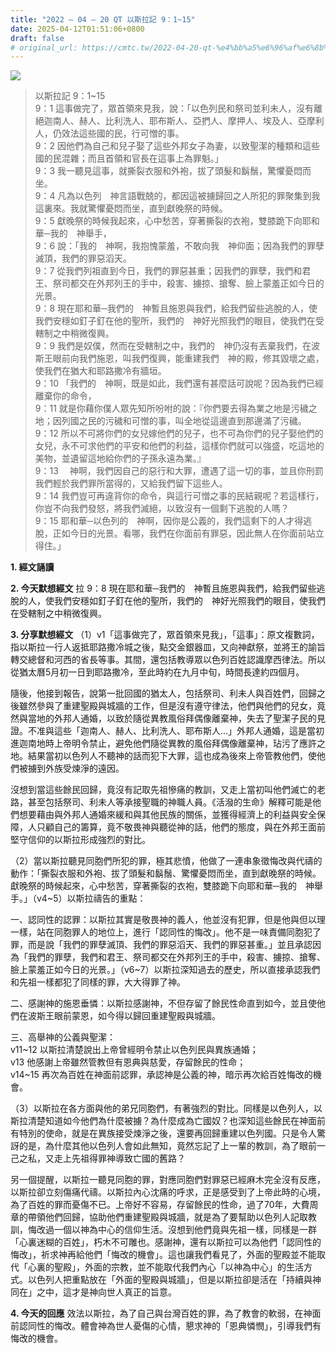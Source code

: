 ```yaml
---
title: "2022 – 04 – 20 QT 以斯拉記 9：1~15"
date: 2025-04-12T01:51:06+0800
draft: false
# original_url: https://cmtc.tw/2022-04-20-qt-%e4%bb%a5%e6%96%af%e6%8b%89%e8%a8%98-9%ef%bc%9a115
---
```


![](/images/qt.jpg)
> 以斯拉記 9：1\~15  
> 9：1 這事做完了，眾首領來見我，說：「以色列民和祭司並利未人，沒有離絕迦南人、赫人、比利洗人、耶布斯人、亞捫人、摩押人、埃及人、亞摩利人，仍效法這些國的民，行可憎的事。  
> 9：2 因他們為自己和兒子娶了這些外邦女子為妻，以致聖潔的種類和這些國的民混雜；而且首領和官長在這事上為罪魁。」  
> 9：3 我一聽見這事，就撕裂衣服和外袍，拔了頭髮和鬍鬚，驚懼憂悶而坐。  
> 9：4 凡為以色列　神言語戰兢的，都因這被擄歸回之人所犯的罪聚集到我這裏來。我就驚懼憂悶而坐，直到獻晚祭的時候。  
> 9：5 獻晚祭的時候我起來，心中愁苦，穿著撕裂的衣袍，雙膝跪下向耶和華─我的　神舉手，  
> 9：6 說：「我的　神啊，我抱愧蒙羞，不敢向我　神仰面；因為我們的罪孽滅頂，我們的罪惡滔天。  
> 9：7 從我們列祖直到今日，我們的罪惡甚重；因我們的罪孽，我們和君王、祭司都交在外邦列王的手中，殺害、擄掠、搶奪、臉上蒙羞正如今日的光景。  
> 9：8 現在耶和華─我們的　神暫且施恩與我們，給我們留些逃脫的人，使我們安穩如釘子釘在他的聖所，我們的　神好光照我們的眼目，使我們在受轄制之中稍微復興。  
> 9：9 我們是奴僕，然而在受轄制之中，我們的　神仍沒有丟棄我們，在波斯王眼前向我們施恩，叫我們復興，能重建我們　神的殿，修其毀壞之處，使我們在猶大和耶路撒冷有牆垣。  
> 9：10 「我們的　神啊，既是如此，我們還有甚麼話可說呢？因為我們已經離棄你的命令，  
> 9：11 就是你藉你僕人眾先知所吩咐的說：『你們要去得為業之地是污穢之地；因列國之民的污穢和可憎的事，叫全地從這邊直到那邊滿了污穢。  
> 9：12 所以不可將你們的女兒嫁他們的兒子，也不可為你們的兒子娶他們的女兒，永不可求他們的平安和他們的利益，這樣你們就可以強盛，吃這地的美物，並遺留這地給你們的子孫永遠為業。』  
> 9：13 　神啊，我們因自己的惡行和大罪，遭遇了這一切的事，並且你刑罰我們輕於我們罪所當得的，又給我們留下這些人。  
> 9：14 我們豈可再違背你的命令，與這行可憎之事的民結親呢？若這樣行，你豈不向我們發怒，將我們滅絕，以致沒有一個剩下逃脫的人嗎？  
> 9：15 耶和華─以色列的　神啊，因你是公義的，我們這剩下的人才得逃脫，正如今日的光景。看哪，我們在你面前有罪惡，因此無人在你面前站立得住。」

**1. 經文誦讀**

**2.  今天默想經文**
拉 9：8 現在耶和華─我們的　神暫且施恩與我們，給我們留些逃脫的人，使我們安穩如釘子釘在他的聖所，我們的　神好光照我們的眼目，使我們在受轄制之中稍微復興。

**3. 分享默想經文**
（1）v1「這事做完了，眾首領來見我」，「這事」：原文複數詞，指以斯拉一行人返抵耶路撒冷城之後，點交金銀器皿，又向神獻祭，並將王的諭旨轉交總督和河西的省長等事。其間，還包括教導眾以色列百姓認識摩西律法。所以從猶太曆5月初一日到耶路撒冷，至此時約在九月中旬，時間長達約四個月。

隨後，他接到報告，說第一批回國的猶太人，包括祭司、利未人與百姓們，回歸之後雖然參與了重建聖殿與城牆的工作，但是沒有遵守律法，他們與他們的兒女，竟然與當地的外邦人通婚，以致於隨從異教風俗拜偶像離棄神，失去了聖潔子民的見證。不准與這些「迦南人、赫人、比利洗人、耶布斯人…」外邦人通婚，這是當初進迦南地時上帝明令禁止，避免他們隨從異教的風俗拜偶像離棄神，玷污了應許之地。結果當初以色列人不聽神的話而犯下大罪，這也成為後來上帝管教他們，使他們被擄到外族受煉淨的遠因。

沒想到當這些餘民回歸，竟沒有記取先祖慘痛的教訓，又走上當初叫他們滅亡的老路，甚至包括祭司、利未人等承接聖職的神職人員。《活潑的生命》解釋可能是他們想要藉由與外邦人通婚來緩和與其他民族的關係，並獲得經濟上的利益與安全保障，人只顧自己的籌算，竟不敬畏神與聽從神的話，他們的態度，與在外邦王面前堅守信仰的以斯拉形成強烈的對比。

（2）當以斯拉聽見同胞們所犯的罪，極其悲憤，他做了一連串象徵悔改與代禱的動作：「撕裂衣服和外袍、拔了頭髮和鬍鬚、驚懼憂悶而坐，直到獻晚祭的時候。獻晚祭的時候起來，心中愁苦，穿著撕裂的衣袍，雙膝跪下向耶和華─我的　神舉手。」（v4\~5）以斯拉禱告的重點：

一、認同性的認罪：以斯拉其實是敬畏神的義人，他並沒有犯罪，但是他與但以理一樣，站在同胞罪人的地位上，進行「認同性的悔改」。他不是一味責備同胞犯了罪，而是說「我們的罪孽滅頂、我們的罪惡滔天、我們的罪惡甚重。」並且承認因為「我們的罪孽，我們和君王、祭司都交在外邦列王的手中，殺害、擄掠、搶奪、臉上蒙羞正如今日的光景。」（v6\~7）以斯拉深知過去的歷史，所以直接承認我們和先祖一樣都犯了同樣的罪，大大得罪了神。

二、感謝神的施恩垂憐：以斯拉感謝神，不但存留了餘民性命直到如今，並且使他們在波斯王眼前蒙恩，如今得以歸回重建聖殿與城牆。

三、高舉神的公義與聖潔：  
v11\~12 以斯拉清楚說出上帝曾經明令禁止以色列民與異族通婚；  
v13 他感謝上帝雖然管教但有恩典與慈愛，存留餘民的性命；  
v14\~15 再次為百姓在神面前認罪，承認神是公義的神，暗示再次給百姓悔改的機會。

（3）以斯拉在各方面與他的弟兄同胞們，有著強烈的對比。同樣是以色列人，以斯拉清楚知道如今他們為什麼被擄？為什麼成為亡國奴？也深知這些餘民在神面前有特別的使命，就是在異族接受煉淨之後，還要再回歸重建以色列國。只是令人驚訝的是，為什麼其他以色列人會如此無知，竟然忘記了上一輩的教訓，為了眼前一己之私，又走上先祖得罪神導致亡國的舊路？

另一個提醒，以斯拉一聽見同胞的罪，對應同胞們對罪惡已經麻木完全沒有反應，以斯拉卻立刻傷痛代禱。以斯拉內心沈痛的呼求，正是感受到了上帝此時的心境，為了百姓的罪而憂傷不已。上帝好不容易，存留餘民的性命，過了70年，大費周章的帶領他們回歸，協助他們重建聖殿與城牆，就是為了要幫助以色列人記取教訓，悔改過一個以神為中心的信仰生活。沒想到他們竟與先祖一樣，同樣是一群「心裏迷糊的百姓」，朽木不可雕也。感謝神，還有以斯拉可以為他們「認同性的悔改」，祈求神再給他們「悔改的機會」。這也讓我們看見了，外面的聖殿並不能取代「心裏的聖殿」，外面的宗教，並不能取代我們內心「以神為中心」的生活方式。以色列人把重點放在「外面的聖殿與城牆」，但是以斯拉卻是活在「持續與神同在」之中，這才是神向世人真正的旨意。

**4. 今天的回應**
效法以斯拉，為了自己與台灣百姓的罪，為了教會的軟弱，在神面前認同性的悔改。體會神為世人憂傷的心情，懇求神的「恩典憐憫」，引導我們有悔改的機會。
